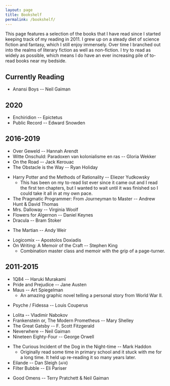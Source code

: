 ```yaml
---
layout: page
title: Bookshelf
permalink: /bookshelf/
---
```


This page features a selection of the books that I have read since I started keeping track of my reading in 2011. I grew up on a steady diet of science fiction and fantasy, which I still enjoy immensely. Over time I branched out into the realms of literary fiction as well as non-fiction. I try to read as widely as possible, which means I do have an ever increasing pile of to-read books near my bedside.

## Currently Reading

* Anansi Boys -- Neil Gaiman

## 2020

<!-- 2020 -->
* Enchiridion -- Epictetus
* Public Record -- Edward Snowden

## 2016-2019

<!--2019-->
* Over Geweld -- Hannah Arendt
* Witte Onschuld: Paradoxen van kolonialisme en ras -- Gloria Wekker
* On the Road -- Jack Kerouac
* The Obstacle is the Way -- Ryan Holiday
<!--2018-->
* Harry Potter and the Methods of Rationality -- Eliezer Yudkowsky
  * This has been on my to-read list ever since it came out and I read the first ten chapters, but I wanted to wait until it was finished so I could take it all in at my own pace.
* The Pragmatic Programmer: From Journeyman to Master -- Andrew Hunt & David Thomas
* Mrs. Dalloway -- Virginia Woolf
* Flowers for Algernon -- Daniel Keynes
* Dracula -- Bram Stoker
<!-- 2017 -->
* The Martian -- Andy Weir
<!-- 2016 -->
* Logicomix -- Apostolos Doxiadis
* On Writing: A Memoir of the Craft -- Stephen King
  * Combination master class and memoir with the grip of a page-turner.

## 2011-2015

<!-- 2015 -->
* 1Q84 -- Haruki Murakami
* Pride and Prejudice -- Jane Austen
* Maus -- Art Spiegelman
  * An amazing graphic novel telling a personal story from World War II.
<!-- 2014 -->
* Psyche / Fidessa -- Louis Couperus
<!-- 2013 -->
* Lolita -- Vladimir Nabokov
* Frankenstein or, The Modern Prometheus -- Mary Shelley
* The Great Gatsby -- F. Scott Fitzgerald
* Neverwhere -- Neil Gaiman
* Nineteen Eighty-Four -- George Orwell
<!-- 2012 -->
* The Curious Incident of the Dog in the Night-time -- Mark Haddon
  * Originally read some time in primary school and it stuck with me for a long time. It held up re-reading it so many years later.
* Eilande -- Dan Sleigh (<span style="font-variant: small-caps" title="Afrikaans">afr</span>)
* Filter Bubble -- Eli Pariser
<!-- 2011 -->
* Good Omens -- Terry Pratchett & Neil Gaiman
